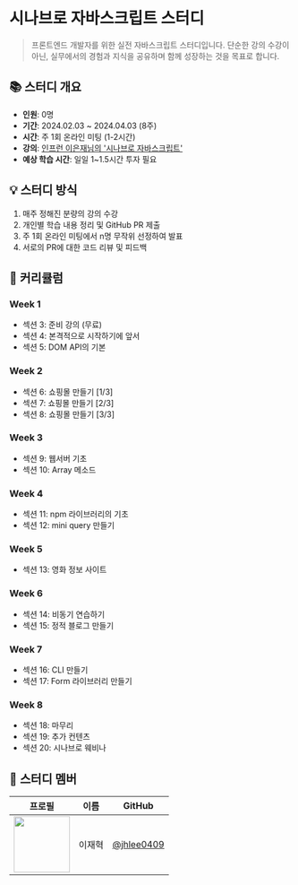 # 시나브로 자바스크립트 스터디

> 프론트엔드 개발자를 위한 실전 자바스크립트 스터디입니다.
> 단순한 강의 수강이 아닌, 실무에서의 경험과 지식을 공유하며 함께 성장하는 것을 목표로 합니다.

## 📚 스터디 개요

- **인원**: 0명
- **기간**: 2024.02.03 ~ 2024.04.03 (8주)
- **시간**: 주 1회 온라인 미팅 (1-2시간)
- **강의**: [인프런 이은재님의 '시나브로 자바스크립트'](https://www.inflearn.com/course/%EC%8B%9C%EB%82%98%EB%B8%8C%EB%A1%9C-%EC%9E%90%EB%B0%94%EC%8A%A4%ED%81%AC%EB%A6%BD%ED%8A%B8)
- **예상 학습 시간**: 일일 1~1.5시간 투자 필요

## 💡 스터디 방식

1. 매주 정해진 분량의 강의 수강
2. 개인별 학습 내용 정리 및 GitHub PR 제출
3. 주 1회 온라인 미팅에서 n명 무작위 선정하여 발표
4. 서로의 PR에 대한 코드 리뷰 및 피드백

## 📅 커리큘럼

### Week 1

- 섹션 3: 준비 강의 (무료)
- 섹션 4: 본격적으로 시작하기에 앞서
- 섹션 5: DOM API의 기본

### Week 2

- 섹션 6: 쇼핑몰 만들기 [1/3]
- 섹션 7: 쇼핑몰 만들기 [2/3]
- 섹션 8: 쇼핑몰 만들기 [3/3]

### Week 3

- 섹션 9: 웹서버 기초
- 섹션 10: Array 메소드

### Week 4

- 섹션 11: npm 라이브러리의 기초
- 섹션 12: mini query 만들기

### Week 5

- 섹션 13: 영화 정보 사이트

### Week 6

- 섹션 14: 비동기 연습하기
- 섹션 15: 정적 블로그 만들기

### Week 7

- 섹션 16: CLI 만들기
- 섹션 17: Form 라이브러리 만들기

### Week 8

- 섹션 18: 마무리
- 섹션 19: 추가 컨텐츠
- 섹션 20: 시나브로 웨비나

## 👥 스터디 멤버

|                            프로필                            |  이름  |                   GitHub                   |
| :----------------------------------------------------------: | :----: | :----------------------------------------: |
| <img src="https://github.com/jhlee0409.png" width="100px" /> | 이재혁 | [@jhlee0409](https://github.com/jhlee0409) |
